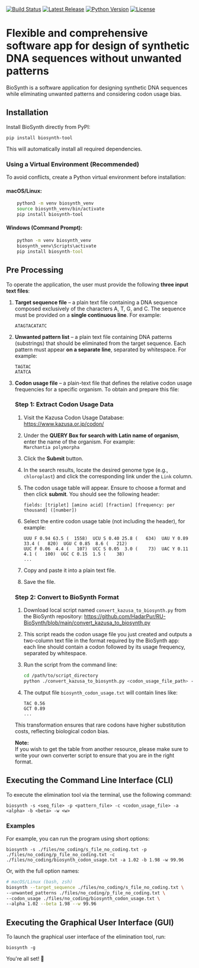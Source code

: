 [![Build Status](https://github.com/HadarPur/RU-BioSynth/actions/workflows/ci.yml/badge.svg)](https://github.com/hadarpur/RU-BioSynth/actions)
[![Latest Release](https://img.shields.io/pypi/v/biosynth-tool.svg)](https://pypi.org/project/biosynth-tool/)
[![Python Version](https://img.shields.io/pypi/pyversions/biosynth-tool.svg)](https://www.python.org/)
[![License](http://img.shields.io/:license-apache-blue.svg)](https://github.com/HadarPur/RU-BioSynth/blob/main/LICENSE)

# Flexible and comprehensive software app for design of synthetic DNA sequences without unwanted patterns

BioSynth is a software application for designing synthetic DNA sequences while eliminating unwanted patterns and considering codon usage bias.

## Installation

Install BioSynth directly from PyPI:

```
pip install biosynth-tool
```

This will automatically install all required dependencies.

### Using a Virtual Environment (Recommended)

To avoid conflicts, create a Python virtual environment before installation:

#### macOS/Linux:

```bash
    python3 -m venv biosynth_venv
    source biosynth_venv/bin/activate
    pip install biosynth-tool
```

#### Windows (Command Prompt):

```cmd
    python -m venv biosynth_venv
    biosynth_venv\Scripts\activate
    pip install biosynth-tool
```

## Pre Processing

To operate the application, the user must provide the following **three input text files**:

1. **Target sequence file** – a plain text file containing a DNA sequence composed exclusively of the characters A, T,
   G, and C. The sequence must be provided on a **single continuous line**. For example:

    ```
    ATAGTACATATC
    ```

2. **Unwanted pattern list** – a plain text file containing DNA patterns (substrings) that should be eliminated from the
   target sequence. Each pattern must appear **on a separate line**, separated by whitespace. For example:

    ```
    TAGTAC
    ATATCA
    ```

3. **Codon usage file** – a plain-text file that defines the relative codon usage frequencies for a specific organism.
   To obtain and prepare this file:

   ### Step 1: Extract Codon Usage Data

    1. Visit the Kazusa Codon Usage Database:  
       https://www.kazusa.or.jp/codon/

    2. Under the **QUERY Box for search with Latin name of organism**, enter the name of the organism. For example:  
       `Marchantia polymorpha`

    3. Click the **Submit** button.

    4. In the search results, locate the desired genome type (e.g., `chloroplast`) and click the corresponding link
       under the `Link` column.

    5. The codon usage table will appear. Ensure to choose a format and then click **submit**. You should see the
       following header:

        ```
        fields: [triplet] [amino acid] [fraction] [frequency: per thousand] ([number])
        ```

    6. Select the entire codon usage table (not including the header), for example:

        ```
        UUU F 0.94 63.5 (  1558)  UCU S 0.40 25.8 (   634)  UAU Y 0.89 33.4 (   820)  UGU C 0.85  8.6 (   212)
        UUC F 0.06  4.4 (   107)  UCC S 0.05  3.0 (    73)  UAC Y 0.11  4.1 (   100)  UGC C 0.15  1.5 (    38)
        ...
        ```

    7. Copy and paste it into a plain text file.

    8. Save the file.

   ### Step 2: Convert to BioSynth Format

    1. Download local script named `convert_kazusa_to_biosynth.py` from the BioSynth repository: https://github.com/HadarPur/RU-BioSynth/blob/main/convert_kazusa_to_biosynth.py

    2. This script reads the codon usage file you just created and outputs a two-column text file in the format required
       by the BioSynth app: each line should contain a codon followed by its usage frequency, separated by whitespace.

    3. Run the script from the command line:

        ```bash
        cd /path/to/script_directory
        python ./convert_kazusa_to_biosynth.py <codon_usage_file_path> -o <output_file>
        ```
      
    4. The output file `biosynth_codon_usage.txt` will contain lines like:

        ```
        TAC 0.56
        GCT 0.89
        ...
        ```

   This transformation ensures that rare codons have higher substitution costs, reflecting biological codon bias.

   **Note:**  
   If you wish to get the table from another resource, please make sure to write your own converter script to ensure
   that you are in the right format.

## Executing the Command Line Interface (CLI)

To execute the elimination tool via the terminal, use the following command:

```
biosynth -s <seq_file> -p <pattern_file> -c <codon_usage_file> -a <alpha> -b <beta> -w <w>
```

### Examples
For example, you can run the program using short options:

```
biosynth -s ./files/no_coding/s_file_no_coding.txt -p ./files/no_coding/p_file_no_coding.txt -c ./files/no_coding/biosynth_codon_usage.txt -a 1.02 -b 1.98 -w 99.96
```

Or, with the full option names:

```bash
# macOS/Linux (bash, zsh)
biosynth --target_sequence ./files/no_coding/s_file_no_coding.txt \
--unwanted_patterns ./files/no_coding/p_file_no_coding.txt \
--codon_usage ./files/no_coding/biosynth_codon_usage.txt \
--alpha 1.02 --beta 1.98 --w 99.96
```

## Executing the Graphical User Interface (GUI)

To launch the graphical user interface of the elimination tool, run:

```
biosynth -g
```

You're all set! 🚀
